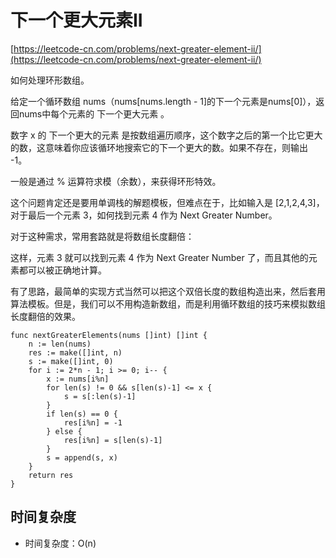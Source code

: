 # 下一个更大元素II

[https://leetcode-cn.com/problems/next-greater-element-ii/](https://leetcode-cn.com/problems/next-greater-element-ii/)

如何处理环形数组。

给定一个循环数组 nums（nums[nums.length - 1]的下一个元素是nums[0]），返回nums中每个元素的 下一个更大元素 。

数字 x 的 下一个更大的元素 是按数组遍历顺序，这个数字之后的第一个比它更大的数，这意味着你应该循环地搜索它的下一个更大的数。如果不存在，则输出 -1。

一般是通过 % 运算符求模（余数），来获得环形特效。

这个问题肯定还是要用单调栈的解题模板，但难点在于，比如输入是 [2,1,2,4,3]，对于最后一个元素 3，如何找到元素 4 作为 Next Greater Number。

对于这种需求，常用套路就是将数组长度翻倍：

这样，元素 3 就可以找到元素 4 作为 Next Greater Number 了，而且其他的元素都可以被正确地计算。

有了思路，最简单的实现方式当然可以把这个双倍长度的数组构造出来，然后套用算法模板。但是，我们可以不用构造新数组，而是利用循环数组的技巧来模拟数组长度翻倍的效果。

```
func nextGreaterElements(nums []int) []int {
	n := len(nums)
	res := make([]int, n)
	s := make([]int, 0)
	for i := 2*n - 1; i >= 0; i-- {
		x := nums[i%n]
		for len(s) != 0 && s[len(s)-1] <= x {
			s = s[:len(s)-1]
		}
		if len(s) == 0 {
			res[i%n] = -1
		} else {
			res[i%n] = s[len(s)-1]
		}
		s = append(s, x)
	}
	return res
}
```

## 时间复杂度

- 时间复杂度：O(n)